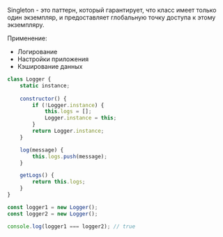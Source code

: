 
Singleton - это паттерн, который гарантирует, что класс имеет только один экземпляр, и предоставляет глобальную точку доступа к этому экземпляру.

Применение:
- Логирование
- Настройки приложения
- Кэширование данных

```javascript
class Logger {
    static instance;
    
    constructor() {
        if (!Logger.instance) {
            this.logs = [];
            Logger.instance = this;
        }
        return Logger.instance;
    }

    log(message) {
        this.logs.push(message);
    }

    getLogs() {
        return this.logs;
    }
}

const logger1 = new Logger();
const logger2 = new Logger();

console.log(logger1 === logger2); // true
```
